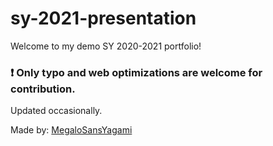 # sy-2021-presentation

Welcome to my demo SY 2020-2021 portfolio! 

### ❗ Only typo and web optimizations are welcome for contribution.

Updated occasionally.

Made by: [MegaloSansYagami](https://youtube.com/c/MegaloSansYagami)
